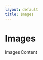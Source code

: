 ```yaml
---
layout: default
title: Images
---
```


<h1>Images</h1>
<div class="content">
  Images Content
</div>